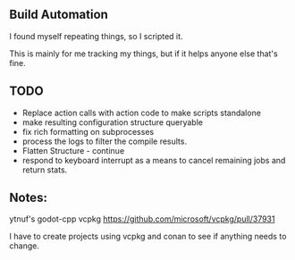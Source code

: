 ## Build Automation

I found myself repeating things, so I scripted it.

This is mainly for me tracking my things, but if it helps anyone else that's fine.


## TODO

* Replace action calls with action code to make scripts standalone
* make resulting configuration structure queryable
* fix rich formatting on subprocesses
* process the logs to filter the compile results.
* Flatten Structure - continue
* respond to keyboard interrupt as a means to cancel remaining jobs and return
    stats.


## Notes: 
ytnuf's godot-cpp vcpkg
https://github.com/microsoft/vcpkg/pull/37931

I have to create projects using vcpkg and conan to see if anything needs to change.